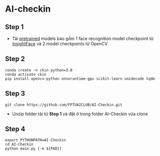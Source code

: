 # AI-checkin

## Step 1
- Tải [pretrained](https://drive.google.com/file/d/1LySevGtWg0srT400iG4DrUmJYgS3CaN9/view?usp=sharing) models bao gồm 1 face recognition model checkpoint từ [InsightFace](https://github.com/deepinsight/insightface) và 2 model checkpoints từ OpenCV
## Step 2
```
conda create -n ckin python=3.8
conda activate ckin
pip install opencv-python onnxruntime-gpu scikit-learn unidecode tqdm
```

## Step 3
```
git clone https://github.com/FPTUAICLUB/AI-Checkin.git
```
- Unzip folder tải từ **Step 1** và đặt ở trong folder AI-Checkin vừa clone


## Step 4
```
export PYTHONPATH=AI-Checkin
cd AI-Checkin
python main.py [-e ${PAD}]  
```